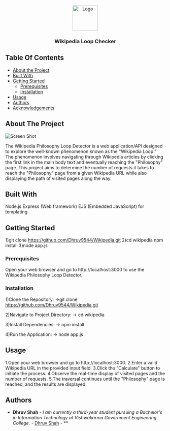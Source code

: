 <br/>
<p align="center">
  <a href="https://github.com/Dhruv9544/Wikipedia">
    <img src="images/logo.png" alt="Logo" width="80" height="80">
  </a>

  <h3 align="center">Wikipedia Loop Checker</h3>

</p>

## Table Of Contents

- [About the Project](#about-the-project)
- [Built With](#built-with)
- [Getting Started](#getting-started)
  - [Prerequisites](#prerequisites)
  - [Installation](#installation)
- [Usage](#usage)
- [Authors](#authors)
- [Acknowledgements](#acknowledgements)

## About The Project

![Screen Shot](<D:\Wikipedia\public\Wikipedia(1).png>)

The Wikipedia Philosophy Loop Detector is a web application/API designed to explore the well-known phenomenon known as the "Wikipedia Loop." The phenomenon involves navigating through Wikipedia articles by clicking the first link in the main body text and eventually reaching the "Philosophy" page. This project aims to determine the number of requests it takes to reach the "Philosophy" page from a given Wikipedia URL while also displaying the path of visited pages along the way.

## Built With

Node.js
Express (Web framework)
EJS (Embedded JavaScript) for templating

## Getting Started

1)git clone https://github.com/Dhruv9544/Wikipedia.git
2)cd wikipedia
npm install
3)node app.js

### Prerequisites

Open your web browser and go to http://localhost:3000 to use the Wikipedia Philosophy Loop Detector.

### Installation

1)Clone the Repository:
->git clone https://github.com/Dhruv9544/Wikipedia.git

2)Navigate to Project Directory:
-> cd wikipedia

3)Install Dependencies:
-> npm install

4)Run the Application:
-> node app.js

## Usage

1.Open your web browser and go to http://localhost:3000.
2.Enter a valid Wikipedia URL in the provided input field.
3.Click the "Calculate" button to initiate the process.
4.Observe the real-time display of visited pages and the number of requests.
5.The traversal continues until the "Philosophy" page is reached, and the results are displayed.

## Authors

- **Dhruv Shah** - _I am currently a third-year student pursuing a Bachelor's in Information Technology at Vishwakarma Government Engineering College._ - [Dhruv Shah]() - \*\*
